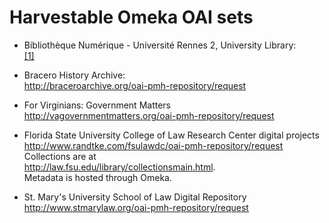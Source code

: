 
Harvestable Omeka OAI sets
==========================

-   Bibliothèque Numérique - Université Rennes 2, University Library:   
	[\[1\]](http://bibnum.univ-rennes2.fr/oai-pmh-repository/request?verb=ListRecords&metadataPrefix=oai_dc)


-   Bracero History Archive:   
	<http://braceroarchive.org/oai-pmh-repository/request>


-   For Virginians: Government Matters   
	<http://vagovernmentmatters.org/oai-pmh-repository/request>


-   Florida State University College of Law Research Center digital projects <http://www.randtke.com/fsulawdc/oai-pmh-repository/request>   
Collections are at   
<http://law.fsu.edu/library/collectionsmain.html>.   
Metadata is hosted through Omeka.


-   St. Mary's University School of Law Digital Repository   
<http://www.stmarylaw.org/oai-pmh-repository/request>
